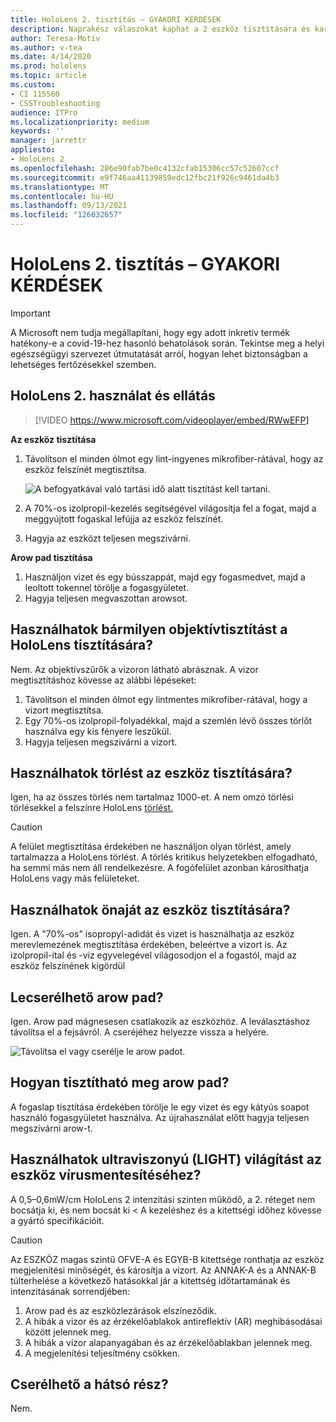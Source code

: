 ```yaml
---
title: HoloLens 2. tisztítás – GYAKORI KÉRDÉSEK
description: Naprakész válaszokat kaphat a 2 eszköz tisztítására és karbantartására HoloLens kérdésekre.
author: Teresa-Motiv
ms.author: v-tea
ms.date: 4/14/2020
ms.prod: hololens
ms.topic: article
ms.custom:
- CI 115560
- CSSTroubleshooting
audience: ITPro
ms.localizationpriority: medium
keywords: ''
manager: jarrettr
appliesto:
- HoloLens 2
ms.openlocfilehash: 286e90fab7be0c4132cfab15306cc57c52607ccf
ms.sourcegitcommit: e9f746aa41139859edc12fbc21f926c9461da4b3
ms.translationtype: MT
ms.contentlocale: hu-HU
ms.lasthandoff: 09/13/2021
ms.locfileid: "126032657"
---
```

# <a name="hololens-2-cleaning-faq"></a>HoloLens 2. tisztítás – GYAKORI KÉRDÉSEK

> [!IMPORTANT]  
> A Microsoft nem tudja megállapítani, hogy egy adott inkretív termék hatékony-e a covid-19-hez hasonló behatolások során. Tekintse meg a helyi egészségügyi szervezet útmutatását arról, hogyan lehet biztonságban a lehetséges fertőzésekkel szemben.  

## <a name="hololens-2-use-and-care"></a>HoloLens 2. használat és ellátás

> [!VIDEO https://www.microsoft.com/videoplayer/embed/RWwEFP]

<!-- <iframe src="https://channel9.msdn.com/Shows/Docs-Mixed-Reality/HoloLens-2-Use-and-Care/player" width="960" height="540" allowFullScreen frameBorder="0" title="HoloLens 2 Use and Care - Microsoft Channel 9 Video"></iframe> -->

**Az eszköz tisztítása**

1. Távolítson el minden ólmot egy lint-ingyenes mikrofiber-rátával, hogy az eszköz felszínét megtisztítsa.

   ![A befogyatkával való tartási idő alatt tisztítást kell tartani.](images/hl2-cleaning.png)

2. A 70%-os izolpropil-kezelés segítségével világosítja fel a fogat, majd a meggyújtott fogaskal lefújja az eszköz felszínét.

3. Hagyja az eszközt teljesen megszivárni.

**Arow pad tisztítása**

1. Használjon vizet és egy bússzappát, majd egy fogasmedvet, majd a leoltott tokennel törölje a fogasgyületet.
1. Hagyja teljesen megvaszottan arowsot.

## <a name="can-i-use-any-lens-cleaner-for-cleaning-the-hololens-visor"></a>Használhatok bármilyen objektívtisztítást a HoloLens tisztítására?

Nem. Az objektívszűrők a vizoron látható abrásznak. A vizor megtisztításhoz kövesse az alábbi lépéseket:  

1. Távolítson el minden ólmot egy lintmentes mikrofiber-rátával, hogy a vizort megtisztítsa.
1. Egy 70%-os izolpropil-folyadékkal, majd a szemlén lévő összes törlőt használva egy kis fényere leszűkül.
1. Hagyja teljesen megszivárni a vizort.

## <a name="can-i-use-disinfecting-wipes-to-clean-the-device"></a>Használhatok törlést az eszköz tisztítására?

Igen, ha az összes törlés nem tartalmaz 1000-et. A nem omzó törlési törlésekkel a felszínre HoloLens [törlést.](#hololens-2-use-and-care)  

> [!CAUTION]  
> A felület megtisztítása érdekében ne használjon olyan törlést, amely tartalmazza a HoloLens törlést. A törlés kritikus helyzetekben elfogadható, ha semmi más nem áll rendelkezésre. A fogófelület azonban károsíthatja HoloLens vagy más felületeket.

## <a name="can-i-use-alcohol-to-clean-the-device"></a>Használhatok önaját az eszköz tisztítására?

Igen. A "70%-os" isopropyl-adidát és vizet is használhatja az eszköz merevlemezének megtisztítása érdekében, beleértve a vizort is. Az izolpropil-ital és -víz egyvelegével világosodjon el a fogastól, majd az eszköz felszínének kigördül

## <a name="is-the-brow-pad-replaceable"></a>Lecserélhető arow pad?

Igen. Arow pad mágnesesen csatlakozik az eszközhöz. A leválasztáshoz távolítsa el a fejsávról. A cseréjéhez helyezze vissza a helyére.

![Távolítsa el vagy cserélje le arow padot.](images/hololens2-remove-browpad.png)

## <a name="how-can-i-clean-the-brow-pad"></a>Hogyan tisztítható meg arow pad?

A fogaslap tisztítása érdekében törölje le egy vizet és egy kátyús soapot használó fogasgyületet használva. Az újrahasználat előtt hagyja teljesen megszivárni arow-t.

## <a name="can-i-use-ultraviolet-uv-light-to-sanitize-the-device"></a>Használhatok ultraviszonyú (LIGHT) világítást az eszköz vírusmentesítéséhez?

A 0,5–0,6mW/cm HoloLens 2 intenzitási szinten működő, a 2. réteget nem bocsátja ki, és nem bocsát ki < A kezeléshez és a kitettségi időhez kövesse a gyártó specifikációit.

> [!CAUTION]  
> Az ESZKÖZ magas szintű OFVE-A és EGYB-B kitettsége ronthatja az eszköz megjelenítési minőségét, és károsítja a vizort. Az ANNAK-A és a ANNAK-B túlterhelése a következő hatásokkal jár a kitettség időtartamának és intenzitásának sorrendjében:
>  
> 1. Arow pad és az eszközlezárások elszíneződik.
> 1. A hibák a vizor és az érzékelőablakok antireflektív (AR) meghibásodásai között jelennek meg.
> 1. A hibák a vizor alapanyagában és az érzékelőablakban jelennek meg.
> 1. A megjelenítési teljesítmény csökken.

## <a name="is-the-rear-pad-replaceable"></a>Cserélhető a hátsó rész?

Nem.
